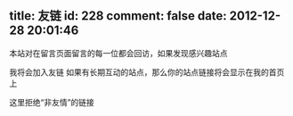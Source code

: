title: 友链
id: 228
comment: false
date: 2012-12-28 20:01:46
---

本站对在留言页面留言的每一位都会回访，如果发现感兴趣站点

我将会加入友链 如果有长期互动的站点，那么你的站点链接将会显示在我的首页上

这里拒绝“非友情”的链接